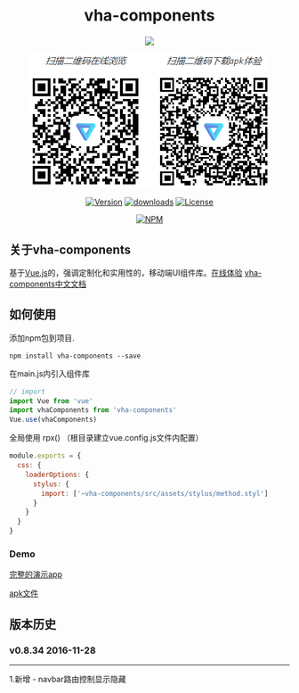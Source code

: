 <h1 align="center">vha-components</h1>

<p align="center"><img align="center" width="200" src="https://raw.githubusercontent.com/neoStudioGroup/vha/master/README/components.png"/></p>

<p align="center"><img src="https://raw.githubusercontent.com/neoStudioGroup/vha-appDemo/master/README/qr.png"/></p>

<p align="center">
  <a href="https://www.npmjs.com/package/vha-components"><img src="https://badgen.net/npm/v/vha-components" alt="Version"></a>
  <a href="https://codeload.github.com/neoStudioGroup/vha-components/zip/master"><img src="https://badgen.net/npm/dt/vha-components" alt="downloads"></a>
  <a href="https://github.com/neoStudioGroup/vha-components/blob/master/LICENSE"><img src="https://badgen.net/npm/license/vha-components" alt="License"></a>
</p>

<div align="center">

[![NPM](https://nodei.co/npm/vha-components.png?downloads=true&downloadRank=true&stars=true)](https://nodei.co/npm/vha-components/)

</div>

## 关于vha-components

基于[Vue.js](https://vuejs.org/)的，强调定制化和实用性的，移动端UI组件库。[在线体验](https://neostudiogroup.com/vha-appDemo/) [vha-components中文文档](https://neostudiogroup.github.io/vha-components)

## 如何使用

添加npm包到项目.

```shell
npm install vha-components --save
```

在main.js内引入组件库

```javascript
// import
import Vue from 'vue'
import vhaComponents from 'vha-components'
Vue.use(vhaComponents)
```

全局使用 rpx() （根目录建立vue.config.js文件内配置）

```javascript
module.exports = {
  css: {
    loaderOptions: {
      stylus: {
        import: ['~vha-components/src/assets/stylus/method.styl']
      }
    }
  }
}
```

### Demo

[完整的演示app](https://github.com/neoStudioGroup/vha-appDemo)

[apk文件](https://github.com/neoStudioGroup/vha-appDemo/releases/download/0.0.2/vha-appDemo.apk)

## 版本历史

### **v0.8.34** 2016-11-28 
---
1.新增 - navbar路由控制显示隐藏
